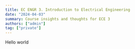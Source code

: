 ```yaml
---
title: EC ENGR 3. Introduction to Electrical Engineering
date: "2024-04-03"
summary: Course insights and thoughts for ECE 3
authors: ["admin"]
tag: ["private"]
---
```


Hello world
